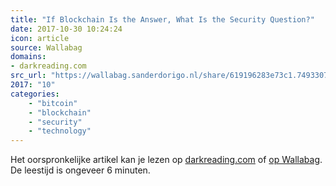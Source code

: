 ```yaml
---
title: "If Blockchain Is the Answer, What Is the Security Question?"
date: 2017-10-30 10:24:24
icon: article
source: Wallabag
domains:
- darkreading.com
src_url: "https://wallabag.sanderdorigo.nl/share/619196283e73c1.74933075"
2017: "10"
categories:
    - "bitcoin"
    - "blockchain"
    - "security"
    - "technology"
---
```

Het oorspronkelijke artikel kan je lezen op [darkreading.com](https://www.darkreading.com/endpoint/if-blockchain-is-the-answer-what-is-the-security-question/a/d-id/1329804) of [op Wallabag](https://wallabag.sanderdorigo.nl/share/619196283e73c1.74933075). De leestijd is ongeveer 6 minuten.